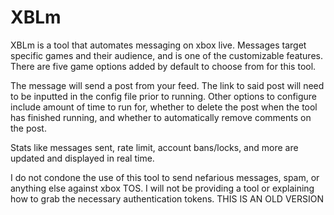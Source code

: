 # XBLm

XBLm is a tool that automates messaging on xbox live. Messages target specific games and their audience, and is one of the customizable features. There are five game options added by default to choose from for this tool. 

The message will send a post from your feed. The link to said post will need to be inputted in the config file prior to running. Other options to configure include amount of time to run for, whether to delete the post when the tool has finished running, and whether to automatically remove comments on the post.

Stats like messages sent, rate limit, account bans/locks, and more are updated and displayed in real time.

I do not condone the use of this tool to send nefarious messages, spam, or anything else against xbox TOS. I will not be providing a tool or explaining how to grab the necessary authentication tokens. THIS IS AN OLD VERSION
